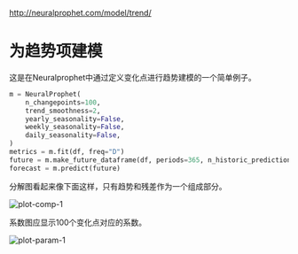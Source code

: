 http://neuralprophet.com/model/trend/

# 为趋势项建模

这是在Neuralprophet中通过定义变化点进行趋势建模的一个简单例子。

```python
m = NeuralProphet(
    n_changepoints=100,
    trend_smoothness=2,
    yearly_seasonality=False,
    weekly_seasonality=False,
    daily_seasonality=False,
)
metrics = m.fit(df, freq="D")
future = m.make_future_dataframe(df, periods=365, n_historic_predictions=len(df))
forecast = m.predict(future)
```

分解图看起来像下面这样，只有趋势和残差作为一个组成部分。

![plot-comp-1](http://neuralprophet.com/images/plot_comp_trend_1.png)

系数图应显示100个变化点对应的系数。

![plot-param-1](http://neuralprophet.com/images/plot_param_trend_1.png)